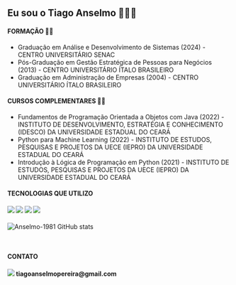 <h2>Eu sou o Tiago Anselmo 🧑🏻‍💻</h2>

<h4>FORMAÇÃO 📒📑</h4>
<p>
  <ul>
    <li>Graduação em Análise e Desenvolvimento de Sistemas (2024) - CENTRO UNIVERSITÁRIO SENAC</li>
    <li>Pós-Graduação em Gestão Estratégica de Pessoas para Negócios (2013) - CENTRO UNIVERSITÁRIO ÍTALO BRASILEIRO</li>
    <li>Graduação em Administração de Empresas (2004) - CENTRO UNIVERSITÁRIO ÍTALO BRASILEIRO</li>
  </ul>
</p>
<h4>CURSOS COMPLEMENTARES 📒📑</h4>
<p>
  <ul>
    <li>Fundamentos de Programação Orientada a Objetos com Java (2022) - INSTITUTO DE DESENVOLVIMENTO, ESTRATÉGIA E CONHECIMENTO (IDESCO) DA UNIVERSIDADE ESTADUAL DO CEARÁ</li>
    <li>Python para Machine Learning (2022) - INSTITUTO DE ESTUDOS, PESQUISAS E PROJETOS DA UECE (IEPRO) DA UNIVERSIDADE ESTADUAL DO CEARÁ</li>
    <li>Introdução à Lógica de Programação em Python (2021) - INSTITUTO DE ESTUDOS, PESQUISAS E PROJETOS DA UECE (IEPRO) DA UNIVERSIDADE ESTADUAL DO CEARÁ</li>
  </ul>
</p>

<h4>TECNOLOGIAS QUE UTILIZO</h4>
<h4><img src="https://img.shields.io/badge/HTML5-E34F26?style=for-the-badge&logo=html5&logoColor=white">
  <img src="https://img.shields.io/badge/CSS3-1572B6?style=for-the-badge&logo=css3&logoColor=white">
  <img src="https://img.shields.io/badge/Microsoft_SQL_Server-CC2927?style=for-the-badge&logo=microsoft-sql-server&logoColor=white">
  <img src="https://img.shields.io/badge/Python-14354C?style=for-the-badge&logo=python&logoColor=white">
</h4>
  
![Anselmo-1981 GitHub stats](https://github-readme-stats.vercel.app/api?username=Anselmo-1981&show_icons=true&theme=merko)

<br>
<h4>CONTATO</h4>
<h4><img src="https://img.shields.io/badge/Gmail-D14836?style=for-the-badge&logo=gmail&logoColor=white"> tiagoanselmopereira@gmail.com</h4>

